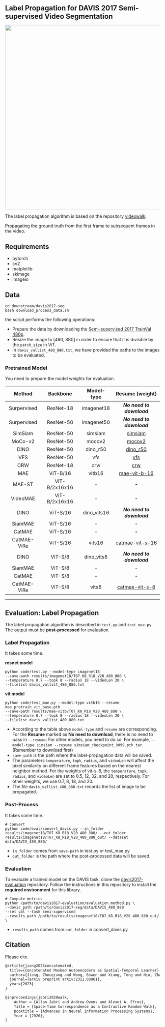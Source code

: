 <h1 style='font-size: 1.6em'>Label Propagation for DAVIS 2017 Semi-supervised Video Segmentation</h1>

<!-- ![](https://github.com/ajabri/videowalk/raw/master/figs/teaser_animation.gif) -->
<p align="center">
<img src="figs/label_propagation.gif" width="600">
</p>

The label propagation algorithm is based on the repository [videowalk](https://github.com/ajabri/videowalk).

Propagating the ground truth from the first frame to subsequent frames in the video.

##  Requirements
- pytorch
- cv2
- matplotlib
- skimage
- imageio


## Data
```
cd downstream/davis2017-seg
bash download_process_data.sh
```
the script performs the following operations:
- Prepare the data by downloading the [Semi-supervised 2017 TrainVal 480p](https://davischallenge.org/davis2017/code.html).
- Resize the image to [480, 880] in order to ensure that it is divisible by the `patch_size` in ViT.
- In `davis_vallist_480_880.txt`, we have provided the paths to the images to be evaluated.



### Pretrained Model
You need to prepare the model weights for evaluation.

|  Method  |  Backbone  | Model-type | Resume (weight) | 
| :------: | :--------: | :---: | :---: |
| Surpervised |  ResNet-18  |  imagenet18  |  ***No need to download***  |
| Surpervised |  ResNet-50  |  imagenet50  |  ***No need to download***  |
| SimSiam   |  ResNet-50    |  simsiam     |  [simsiam](https://dl.fbaipublicfiles.com/simsiam/models/100ep-256bs/pretrain/checkpoint_0099.pth.tar)  |
| MoCo-v2 |  ResNet-50      |  mocov2      |  [mocov2](https://dl.fbaipublicfiles.com/moco/moco_checkpoints/moco_v2_800ep/moco_v2_800ep_pretrain.pth.tar)  |
| DINO |  ResNet-50         |  dino_r50    |  [dino_r50](https://dl.fbaipublicfiles.com/dino/dino_resnet50_pretrain/dino_resnet50_pretrain.pth)  |
| VFS |  ResNet-50          |  vfs         |  [vfs](https://github.com/xvjiarui/VFS/releases/download/v0.1-rc1/r50_nc_sgd_cos_100e_r5_1xNx2_k400-d7ce3ad0.pth)  |
| CRW |  ResNet-18          |  crw         |  [crw](https://github.com/ajabri/videowalk/blob/master/pretrained.pth)  |
| MAE |  ViT-B/16           |  vitb16      |  [mae-vit-b-16](https://dl.fbaipublicfiles.com/mae/pretrain/mae_pretrain_vit_base.pth)  |
| MAE-ST |  ViT-B/2x16x16   | -            |  ***-***  |
| VideoMAE |  ViT-B/2x16x16 | -            |  ***-***  |
| DINO |  ViT-S/16          |  dino_vits16 |  ***No need to download***  |
| SiamMAE |  ViT-S/16       |  -      |  ***-***  |
| CatMAE  |  ViT-S/16       |  -      |  ***-***  |
| CatMAE-ViRe  |  ViT-S/16  |  vits16      |  [catmae-vit-s-16](https://drive.google.com/file/d/1xWrpSxZy6d3r_XnsZmXvqM1XUReJ7v97/view?usp=drive_link)  |
| DINO |  ViT-S/8           |  dino_vits8  |  ***No need to download***  |
| SiamMAE |  ViT-S/8        |  -       |  ***-***  |
| CatMAE  |  ViT-S/8        |  -       |  ***-***  |
| CatMAE-ViRe  |  ViT-S/8   |  vits8       |  [catmae-vit-s-8](https://drive.google.com/file/d/1ksYZJPa2pZ-NYWjYKLh05-bt_A40Rhm7/view?usp=drive_link)  |



---

## Evaluation: Label Propagation
The label propagation algorithm is described in `test.py` and `test_mae.py`.  The output must be **post-processed** for evaluation.



### Label Propagation
It takes some time.

**resnet model**
```
python code/test.py --model-type imagenet18
--save-path results/imagenet18/T07_K8_R18_V20_480_880 \
--temperature 0.7 --topk 8 --radius 18 --videoLen 20 \
--filelist davis_vallist_480_880.txt
```

**vit model**
```
python code/test_mae.py --model-type vitb16 --resume mae_pretrain_vit_base.pth
--save-path results/mae-vitb/T07_K8_R18_V20_480_880 \
--temperature 0.7 --topk 8 --radius 18 --videoLen 20 \
--filelist davis_vallist_480_880.txt
```

- According to the table above `model-type` and `resume` are corresponding. For the **Resume** marked as **No need to download**, there is no need to pass in `--resume`. For other models, you need to do so. For example, `--model-type simsiam --resume simsiam_checkpoint_0099.pth.tar`. (Remember to download first)
- `save-path` is the path where the label-propagation data will be saved.
- The parameters `temperature`, `topk`, `radius`, and `videoLen` will affect the pixel similarity on different frame features based on the nearest neighbor method. For the weights of vit-s-8, the `temperature`, `topk`, `radius`, and `videoLen` are set to 0.5, 12, 32, and 20, respectively. For other weights, we use 0.7, 8, 18, and 20.
- The file `davis_vallist_480_880.txt` records the list of image to be propagated.

### Post-Process
It takes some time.

```
# Convert
python code/eval/convert_davis.py --in_folder results/imagenet18/T07_K8_R18_V20_480_880/ --out_folder results/imagenet18/T07_K8_R18_V20_480_880_out/ --dataset data/DAVIS_480_880/
```

- `in_folder` comes from `save-path` in test.py or test_mae.py
- `out_folder` is the path where the post-processed data will be saved.

### Evaluation
To evaluate a trained model on the DAVIS task, clone the [davis2017-evaluation](https://github.com/davisvideochallenge/davis2017-evaluation) repository. Follow the instructions in this repository to install the **required environment** for this library.
```
# Compute metrics
python /path/to/davis2017-evaluation/evaluation_method.py \
--davis_path /path/to/davis2017-seg/data/DAVIS_480_880
--set val --task semi-supervised  
--results_path /path/to/results/imagenet18/T07_K8_R18_V20_480_880_out/  \
```

- `results_path` comes from `out_folder` in convert_davis.py

## Citation

Please cite.

```latex
@article{jiang2023concatenated,
  title={Concatenated Masked Autoencoders as Spatial-Temporal Learner},
  author={Jiang, Zhouqiang and Wang, Bowen and Xiang, Tong and Niu, Zhaofeng and Tang, Hong and Li, Guangshun and Li, Liangzhi},
  journal={arXiv preprint arXiv:2311.00961},
  year={2023}
}
```

```latex
@inproceedings{jabri2020walk,
    Author = {Allan Jabri and Andrew Owens and Alexei A. Efros},
    Title = {Space-Time Correspondence as a Contrastive Random Walk},
    Booktitle = {Advances in Neural Information Processing Systems},
    Year = {2020},
}
```
